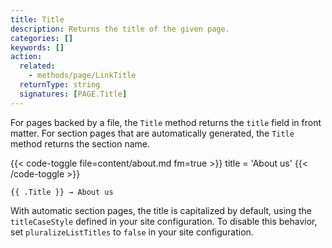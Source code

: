 ```yaml
---
title: Title
description: Returns the title of the given page.
categories: []
keywords: []
action:
  related:
    - methods/page/LinkTitle
  returnType: string
  signatures: [PAGE.Title]
---
```


For pages backed by a file, the `Title` method returns the `title` field in front matter. For section pages that are automatically generated, the `Title` method returns the section name.

{{< code-toggle file=content/about.md fm=true >}}
title = 'About us'
{{< /code-toggle >}}

```go-html-template
{{ .Title }} → About us
```

With automatic section pages, the title is capitalized by default, using the `titleCaseStyle` defined in your site configuration. To disable this behavior, set `pluralizeListTitles` to `false` in your site configuration.
